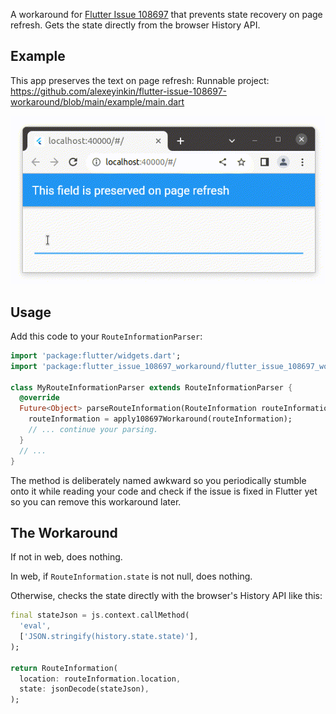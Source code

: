A workaround for [Flutter Issue 108697](https://github.com/flutter/flutter/issues/108697)
that prevents state recovery on page refresh. Gets the state directly from the browser History API.

## Example

This app preserves the text on page refresh:
Runnable project: https://github.com/alexeyinkin/flutter-issue-108697-workaround/blob/main/example/main.dart

![Screen](https://raw.githubusercontent.com/alexeyinkin/flutter-issue-108697-workaround/main/example/example.gif)

## Usage

Add this code to your `RouteInformationParser`:

```dart
import 'package:flutter/widgets.dart';
import 'package:flutter_issue_108697_workaround/flutter_issue_108697_workaround.dart'; // ADDED

class MyRouteInformationParser extends RouteInformationParser {
  @override
  Future<Object> parseRouteInformation(RouteInformation routeInformation) async {
    routeInformation = apply108697Workaround(routeInformation);                        // ADDED
    // ... continue your parsing.
  }
  // ...
}
```

The method is deliberately named awkward so you periodically stumble onto it while reading your
code and check if the issue is fixed in Flutter yet so you can remove this workaround later.

## The Workaround

If not in web, does nothing.

In web, if `RouteInformation.state` is not null, does nothing.

Otherwise, checks the state directly with the browser's History API like this:

```dart
final stateJson = js.context.callMethod(
  'eval',
  ['JSON.stringify(history.state.state)'],
);

return RouteInformation(
  location: routeInformation.location,
  state: jsonDecode(stateJson),
);
```
